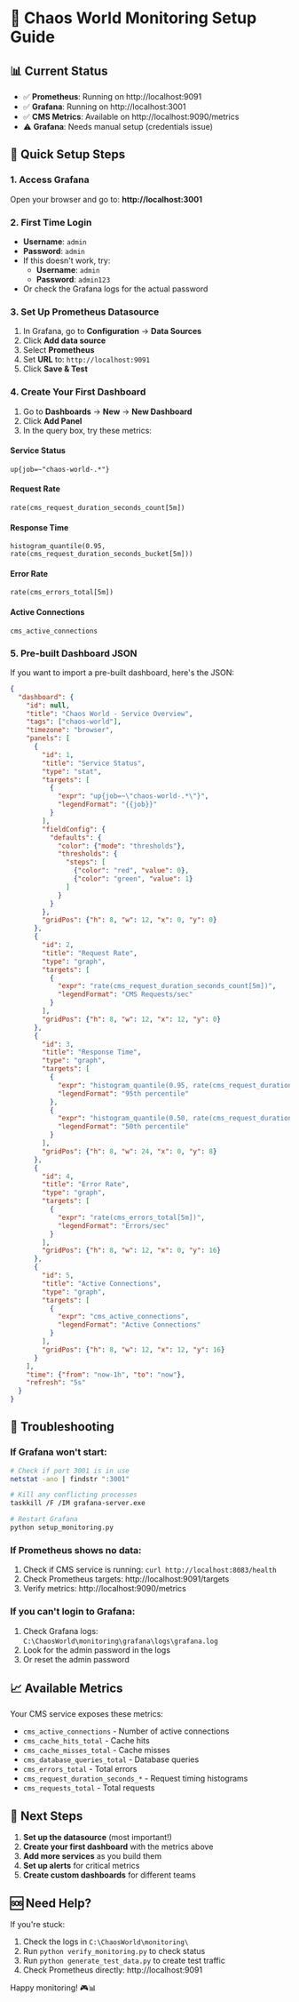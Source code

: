 # 🎯 Chaos World Monitoring Setup Guide

## 📊 Current Status
- ✅ **Prometheus**: Running on http://localhost:9091
- ✅ **Grafana**: Running on http://localhost:3001  
- ✅ **CMS Metrics**: Available on http://localhost:9090/metrics
- ⚠️ **Grafana**: Needs manual setup (credentials issue)

## 🚀 Quick Setup Steps

### 1. Access Grafana
Open your browser and go to: **http://localhost:3001**

### 2. First Time Login
- **Username**: `admin`
- **Password**: `admin`
- If this doesn't work, try:
  - **Username**: `admin`  
  - **Password**: `admin123`
- Or check the Grafana logs for the actual password

### 3. Set Up Prometheus Datasource
1. In Grafana, go to **Configuration** → **Data Sources**
2. Click **Add data source**
3. Select **Prometheus**
4. Set **URL** to: `http://localhost:9091`
5. Click **Save & Test**

### 4. Create Your First Dashboard
1. Go to **Dashboards** → **New** → **New Dashboard**
2. Click **Add Panel**
3. In the query box, try these metrics:

#### Service Status
```
up{job=~"chaos-world-.*"}
```

#### Request Rate
```
rate(cms_request_duration_seconds_count[5m])
```

#### Response Time
```
histogram_quantile(0.95, rate(cms_request_duration_seconds_bucket[5m]))
```

#### Error Rate
```
rate(cms_errors_total[5m])
```

#### Active Connections
```
cms_active_connections
```

### 5. Pre-built Dashboard JSON
If you want to import a pre-built dashboard, here's the JSON:

```json
{
  "dashboard": {
    "id": null,
    "title": "Chaos World - Service Overview",
    "tags": ["chaos-world"],
    "timezone": "browser",
    "panels": [
      {
        "id": 1,
        "title": "Service Status",
        "type": "stat",
        "targets": [
          {
            "expr": "up{job=~\"chaos-world-.*\"}",
            "legendFormat": "{{job}}"
          }
        ],
        "fieldConfig": {
          "defaults": {
            "color": {"mode": "thresholds"},
            "thresholds": {
              "steps": [
                {"color": "red", "value": 0},
                {"color": "green", "value": 1}
              ]
            }
          }
        },
        "gridPos": {"h": 8, "w": 12, "x": 0, "y": 0}
      },
      {
        "id": 2,
        "title": "Request Rate",
        "type": "graph",
        "targets": [
          {
            "expr": "rate(cms_request_duration_seconds_count[5m])",
            "legendFormat": "CMS Requests/sec"
          }
        ],
        "gridPos": {"h": 8, "w": 12, "x": 12, "y": 0}
      },
      {
        "id": 3,
        "title": "Response Time",
        "type": "graph",
        "targets": [
          {
            "expr": "histogram_quantile(0.95, rate(cms_request_duration_seconds_bucket[5m]))",
            "legendFormat": "95th percentile"
          },
          {
            "expr": "histogram_quantile(0.50, rate(cms_request_duration_seconds_bucket[5m]))",
            "legendFormat": "50th percentile"
          }
        ],
        "gridPos": {"h": 8, "w": 24, "x": 0, "y": 8}
      },
      {
        "id": 4,
        "title": "Error Rate",
        "type": "graph",
        "targets": [
          {
            "expr": "rate(cms_errors_total[5m])",
            "legendFormat": "Errors/sec"
          }
        ],
        "gridPos": {"h": 8, "w": 12, "x": 0, "y": 16}
      },
      {
        "id": 5,
        "title": "Active Connections",
        "type": "graph",
        "targets": [
          {
            "expr": "cms_active_connections",
            "legendFormat": "Active Connections"
          }
        ],
        "gridPos": {"h": 8, "w": 12, "x": 12, "y": 16}
      }
    ],
    "time": {"from": "now-1h", "to": "now"},
    "refresh": "5s"
  }
}
```

## 🔧 Troubleshooting

### If Grafana won't start:
```bash
# Check if port 3001 is in use
netstat -ano | findstr ":3001"

# Kill any conflicting processes
taskkill /F /IM grafana-server.exe

# Restart Grafana
python setup_monitoring.py
```

### If Prometheus shows no data:
1. Check if CMS service is running: `curl http://localhost:8083/health`
2. Check Prometheus targets: http://localhost:9091/targets
3. Verify metrics: http://localhost:9090/metrics

### If you can't login to Grafana:
1. Check Grafana logs: `C:\ChaosWorld\monitoring\grafana\logs\grafana.log`
2. Look for the admin password in the logs
3. Or reset the admin password

## 📈 Available Metrics

Your CMS service exposes these metrics:
- `cms_active_connections` - Number of active connections
- `cms_cache_hits_total` - Cache hits
- `cms_cache_misses_total` - Cache misses  
- `cms_database_queries_total` - Database queries
- `cms_errors_total` - Total errors
- `cms_request_duration_seconds_*` - Request timing histograms
- `cms_requests_total` - Total requests

## 🎯 Next Steps

1. **Set up the datasource** (most important!)
2. **Create your first dashboard** with the metrics above
3. **Add more services** as you build them
4. **Set up alerts** for critical metrics
5. **Create custom dashboards** for different teams

## 🆘 Need Help?

If you're stuck:
1. Check the logs in `C:\ChaosWorld\monitoring\`
2. Run `python verify_monitoring.py` to check status
3. Run `python generate_test_data.py` to create test traffic
4. Check Prometheus directly: http://localhost:9091

Happy monitoring! 🎮📊

